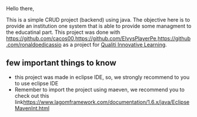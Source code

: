 Hello there,

This is a simple CRUD project (backend) using java. The objective here is to provide an institution one system that is able to provide some managment to the educatinal part. This project was done with <a href="https://github.com/cacos00">https://github.com/cacos00</a>,<a href="https://github.com/ElvysPlayerPe">https://github.com/ElvysPlayerPe</a>,<a href="https://github.com/ronaldoedicassio">https://github.com/ronaldoedicassio</a> as a project for <a href="https://www.linkedin.com/company/qualitilearning/"> Qualiti Innovative Learning</a>.

<h2>few important things to know</h2>

<ul>
  <li>this project was made in eclipse IDE, so, we strongly recommend to you to use eclipse IDE</li>
  <li>Remember to import the project using maeven, we recommend you to check out this link<a href="https://www.lagomframework.com/documentation/1.6.x/java/EclipseMavenInt.html">https://www.lagomframework.com/documentation/1.6.x/java/EclipseMavenInt.html</a></li>
<ul>
